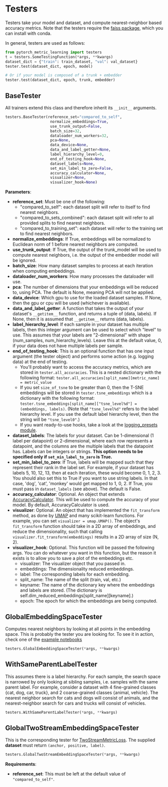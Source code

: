 # Testers
Testers take your model and dataset, and compute nearest-neighbor based accuracy metrics. Note that the testers require the [faiss package](https://github.com/facebookresearch/faiss/blob/master/INSTALL.md), which you can install with conda.

In general, testers are used as follows:
```python
from pytorch_metric_learning import testers
t = testers.SomeTestingFunction(*args, **kwargs)
dataset_dict = {"train": train_dataset, "val": val_dataset}
tester.test(dataset_dict, epoch, model)

# Or if your model is composed of a trunk + embedder
tester.test(dataset_dict, epoch, trunk, embedder)
```

## BaseTester
All trainers extend this class and therefore inherit its ```__init__``` arguments.
```python
testers.BaseTester(reference_set="compared_to_self", 
					normalize_embeddings=True, 
					use_trunk_output=False, 
                    batch_size=32, 
                    dataloader_num_workers=32, 
                    pca=None, 
                    data_device=None, 
					data_and_label_getter=None,
                    label_hierarchy_level=0,
                    end_of_testing_hook=None,
			        dataset_labels=None,
			        set_min_label_to_zero=False,
			        accuracy_calculator=None,
			        visualizer=None,
        			visualizer_hook=None)
```

**Parameters**:

* **reference_set**: Must be one of the following:
	* "compared_to_self": each dataset split will refer to itself to find nearest neighbors.
	* "compared_to_sets_combined": each dataset split will refer to all provided splits to find nearest neighbors.
 	* "compared_to_training_set": each dataset will refer to the training set to find nearest neighbors.
* **normalize_embeddings**: If True, embeddings will be normalized to Euclidean norm of 1 before nearest neighbors are computed.
* **use_trunk_output**: If True, the output of the trunk_model will be used to compute nearest neighbors, i.e. the output of the embedder model will be ignored.
* **batch_size**: How many dataset samples to process at each iteration when computing embeddings.
* **dataloader_num_workers**: How many processes the dataloader will use.
* **pca**: The number of dimensions that your embeddings will be reduced to, using PCA. The default is None, meaning PCA will not be applied.
* **data_device**: Which gpu to use for the loaded dataset samples. If None, then the gpu or cpu will be used (whichever is available).
* **data_and_label_getter**: A function that takes the output of your dataset's ```__getitem__``` function, and returns a tuple of (data, labels). If None, then it is assumed that ```__getitem__``` returns (data, labels). 
* **label_hierarchy_level**: If each sample in your dataset has multiple labels, then this integer argument can be used to select which "level" to use. This assumes that your labels are "2-dimensional" with shape (num_samples, num_hierarchy_levels). Leave this at the default value, 0, if your data does not have multiple labels per sample.
* **end_of_testing_hook**: This is an optional function that has one input argument (the tester object) and performs some action (e.g. logging data) at the end of testing.
	* You'll probably want to access the accuracy metrics, which are stored in ```tester.all_accuracies```. This is a nested dictionary with the following format: ```tester.all_accuracies[split_name][metric_name] = metric_value```
	* If you set ```size_of_tsne``` to be greater than 0, then the T-SNE embeddings will be stored in ```tester.tsne_embeddings``` which is a dictionary with the following format: ```tester.tsne_embeddings[split_name]["tsne_level%d"] = (embeddings, labels)```. (Note that ```"tsne_level%d"``` refers to the label hierarchy level. If you use the default label hierarchy level, then the string will be ```"tsne_level0"```.)
	* If you want ready-to-use hooks, take a look at the [logging_presets module](logging_presets.md).
* **dataset_labels**: The labels for your dataset. Can be 1-dimensional (1 label per datapoint) or 2-dimensional, where each row represents a datapoint, and the columns are the multiple labels that the datapoint has. Labels can be integers or strings. **This option needs to be specified only if ```set_min_label_to_zero``` is True.**
* **set_min_label_to_zero**: If True, labels will be mapped such that they represent their rank in the label set. For example, if your dataset has labels 5, 10, 12, 13, then at each iteration, these would become 0, 1, 2, 3. You should also set this to True if you want to use string labels. In that case, 'dog', 'cat', 'monkey' would get mapped to 1, 0, 2. If True, you must pass in ```dataset_labels``` (see above). The default is False.
* **accuracy_calculator**: Optional. An object that extends [AccuracyCalculator](accuracy_calculation.md). This will be used to compute the accuracy of your model. By default, AccuracyCalculator is used.
* **visualizer**: Optional. An object that has implemented the ```fit_transform``` method, as done by [UMAP](https://github.com/lmcinnes/umap) and many scikit-learn functions. For example, you can set ```visualizer = umap.UMAP()```. The object's ```fit_transform``` function should take in a 2D array of embeddings, and reduce the dimensionality, such that calling ```visualizer.fit_transform(embeddings)``` results in a 2D array of size (N, 2).
* **visualizer_hook**: Optional. This function will be passed the following args. You can do whatever you want in this function, but the reason it exists is to allow you to save a plot of the embeddings etc.
	* visualizer: The visualizer object that you passed in.
	* embeddings: The dimensionality reduced embeddings.
	* label: The corresponding labels for each embedding.
	* split_name: The name of the split (train, val, etc.)
	* keyname: The name of the dictionary key where the embeddings and labels are stored. (The dictionary is self.dim_reduced_embeddings[split_name][keyname].)
	* epoch: The epoch for which the embeddings are being computed.


## GlobalEmbeddingSpaceTester
Computes nearest neighbors by looking at all points in the embedding space. This is probably the tester you are looking for. To see it in action, check one of the [example notebooks](https://github.com/KevinMusgrave/pytorch-metric-learning/tree/master/examples)
```python
testers.GlobalEmbeddingSpaceTester(*args, **kwargs)
```

## WithSameParentLabelTester
This assumes there is a label hierarchy. For each sample, the search space is narrowed by only looking at sibling samples, i.e. samples with the same parent label. For example, consider a dataset with 4 fine-grained classes {cat, dog, car, truck}, and 2 coarse-grained classes {animal, vehicle}. The nearest neighbor search for cats and dogs will consist of animals, and the nearest-neighbor search for cars and trucks will consist of vehicles.
```python
testers.WithSameParentLabelTester(*args, **kwargs)
``` 

## GlobalTwoStreamEmbeddingSpaceTester
This is the corresponding tester for [TwoStreamMetricLoss](trainers.md#twostreammetricloss). The supplied **dataset** must return ```(anchor, positive, label)```.
```python
testers.GlobalTwoStreamEmbeddingSpaceTester(*args, **kwargs)
``` 
**Requirements**:

* **reference_set**: This must be left at the default value of ```"compared_to_self"```.